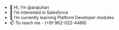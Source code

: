 - 👋 Hi, I’m @arajuhari
- 👀 I’m interested in Salesforce
- 🌱 I’m currently learning Platform Developer modules
- 📫 To reach me - (+91 962-022-4466)

<!---
arajuhari/arajuhari is a ✨ special ✨ repository because its `README.md` (this file) appears on your GitHub profile.
You can click the Preview link to take a look at your changes.
--->
